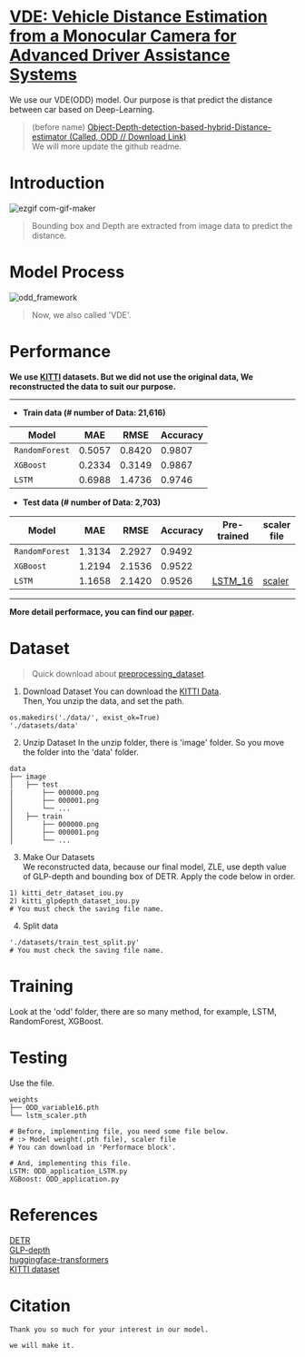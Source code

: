 # [VDE: Vehicle Distance Estimation from a Monocular Camera for Advanced Driver Assistance Systems](https://www.mdpi.com/2073-8994/14/12/2657)
We use our VDE(ODD) model. Our purpose is that predict the distance between car based on Deep-Learning.  
>(before name)
>[Object-Depth-detection-based-hybrid-Distance-estimator (Called, ODD // Download Link)](https://www.mdpi.com/2073-8994/14/12/2657/pdf)  
>We will more update the github readme.  

  
# Introduction
![ezgif com-gif-maker](https://user-images.githubusercontent.com/98331298/171547569-da221132-a13e-4b5f-8437-59cad290d3b2.gif)  
>Bounding box and Depth are extracted from image data to predict the distance.    
>
    
  
# Model Process
![odd_framework](https://user-images.githubusercontent.com/98331298/199839808-ec393b0d-ffce-4dc3-8ce1-d9c2f07b64c6.png)
> Now, we also called 'VDE'.  
  
# Performance
**We use [KITTI](http://www.cvlibs.net/datasets/kitti/) datasets. But we did not use the original data, We reconstructed the data to suit our purpose.**  

------------
- **Train data (# number of Data: 21,616)**  

| Model | MAE | RMSE | Accuracy |
| ------------- | ------------- | ------------- | ------------- |
| `RandomForest` | 0.5057 | 0.8420 | 0.9807 |
| `XGBoost` | 0.2334 | 0.3149 | 0.9867 |  
| `LSTM` | 0.6988 | 1.4736 | 0.9746 |  
  
- **Test data (# number of Data: 2,703)**  

| Model | MAE | RMSE | Accuracy | Pre-trained | scaler file |
| ------------- | ------------- | ------------- | ------------- | ------------- | ------------- |
| `RandomForest` | 1.3134 | 2.2927 | 0.9492 | | |
| `XGBoost` | 1.2194 | 2.1536 | 0.9522 |  |  |
| `LSTM` | 1.1658 | 2.1420 | 0.9526 | [LSTM_16](https://drive.google.com/drive/folders/1k2oHe3M1pkW2KoFDcU1JidrYFyTvXrOd?usp=sharing) | [scaler](https://drive.google.com/drive/folders/1k2oHe3M1pkW2KoFDcU1JidrYFyTvXrOd?usp=sharing) |  

------------

**More detail performace, you can find our [paper](https://www.mdpi.com/2073-8994/14/12/2657).**

# Dataset
>Quick download about [preprocessing_dataset](https://drive.google.com/drive/folders/1yl_XOZKX9VMDtaF10zItw8uoZY0NNGcx?usp=sharing).  

1) Download Dataset
You can download the [KITTI Data](http://www.cvlibs.net/datasets/kitti/).  
Then, You unzip the data, and set the path.   
```
os.makedirs('./data/', exist_ok=True)  
'./datasets/data'  
```

2) Unzip Dataset
In the unzip folder, there is 'image' folder. So you move the folder into the 'data' folder.   
```
data
├── image                    
│   ├── test
|       ├── 000000.png            
│       ├── 000001.png
│       └── ...
│   ├── train             
│       ├── 000000.png             
│       ├── 000001.png            
│       └── ...                 
```
   
3) Make Our Datasets   
We reconstructed data, because our final model, ZLE, use depth value of GLP-depth and bounding box of DETR. Apply the code below in order.  
```
1) kitti_detr_dataset_iou.py
2) kitti_glpdepth_dataset_iou.py
# You must check the saving file name.
```
 
4) Split data
```
'./datasets/train_test_split.py'
# You must check the saving file name.
```
  
# Training 
Look at the 'odd' folder, there are so many method, for example, LSTM, RandomForest, XGBoost.

# Testing
Use the file.
```
weights
├── ODD_variable16.pth               
└── lstm_scaler.pth               
```    
```
# Before, implementing file, you need some file below.
# :> Model weight(.pth file), scaler file
# You can download in 'Performace block'.

# And, implementing this file.
LSTM: ODD_application_LSTM.py
XGBoost: ODD_application.py
```

# References
[DETR](https://github.com/facebookresearch/detr)   
[GLP-depth](https://github.com/vinvino02/GLPDepth)   
[huggingface-transformers](https://github.com/huggingface/transformers)   
[KITTI dataset](http://www.cvlibs.net/datasets/kitti/)  

 
# Citation
```
Thank you so much for your interest in our model.
```

```
we will make it.
```
